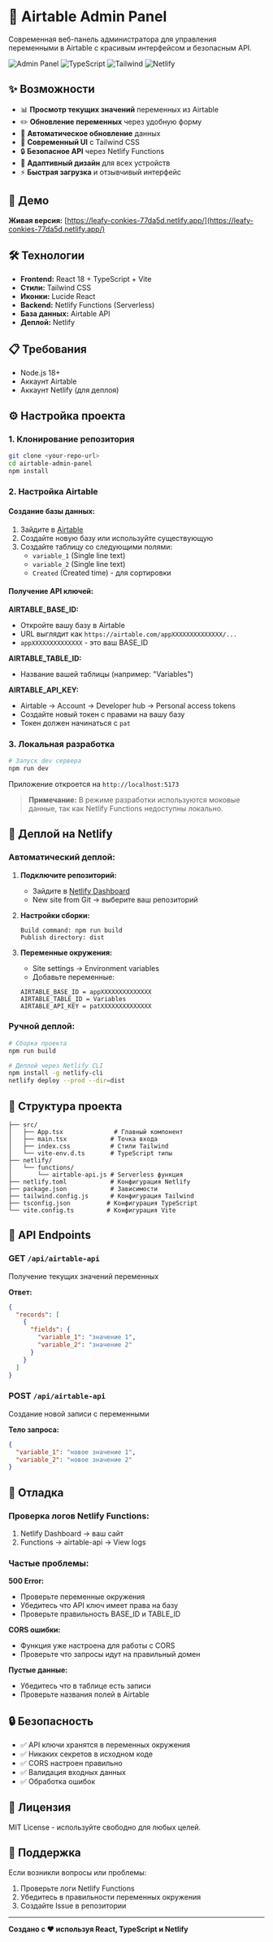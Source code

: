 # 🔧 Airtable Admin Panel

Современная веб-панель администратора для управления переменными в Airtable с красивым интерфейсом и безопасным API.

![Admin Panel](https://img.shields.io/badge/React-18.3.1-blue) ![TypeScript](https://img.shields.io/badge/TypeScript-5.5.3-blue) ![Tailwind](https://img.shields.io/badge/Tailwind-3.4.1-blue) ![Netlify](https://img.shields.io/badge/Deploy-Netlify-green)

## ✨ Возможности

- 📊 **Просмотр текущих значений** переменных из Airtable
- ✏️ **Обновление переменных** через удобную форму
- 🔄 **Автоматическое обновление** данных
- 🎨 **Современный UI** с Tailwind CSS
- 🔒 **Безопасное API** через Netlify Functions
- 📱 **Адаптивный дизайн** для всех устройств
- ⚡ **Быстрая загрузка** и отзывчивый интерфейс

## 🚀 Демо

**Живая версия:** [https://leafy-conkies-77da5d.netlify.app/](https://leafy-conkies-77da5d.netlify.app/)

## 🛠 Технологии

- **Frontend:** React 18 + TypeScript + Vite
- **Стили:** Tailwind CSS
- **Иконки:** Lucide React
- **Backend:** Netlify Functions (Serverless)
- **База данных:** Airtable API
- **Деплой:** Netlify

## 📋 Требования

- Node.js 18+
- Аккаунт Airtable
- Аккаунт Netlify (для деплоя)

## ⚙️ Настройка проекта

### 1. Клонирование репозитория

```bash
git clone <your-repo-url>
cd airtable-admin-panel
npm install
```

### 2. Настройка Airtable

#### Создание базы данных:
1. Зайдите в [Airtable](https://airtable.com)
2. Создайте новую базу или используйте существующую
3. Создайте таблицу со следующими полями:
   - `variable_1` (Single line text)
   - `variable_2` (Single line text)
   - `Created` (Created time) - для сортировки

#### Получение API ключей:

**AIRTABLE_BASE_ID:**
- Откройте вашу базу в Airtable
- URL выглядит как `https://airtable.com/appXXXXXXXXXXXXXX/...`
- `appXXXXXXXXXXXXXX` - это ваш BASE_ID

**AIRTABLE_TABLE_ID:**
- Название вашей таблицы (например: "Variables")

**AIRTABLE_API_KEY:**
- Airtable → Account → Developer hub → Personal access tokens
- Создайте новый токен с правами на вашу базу
- Токен должен начинаться с `pat`

### 3. Локальная разработка

```bash
# Запуск dev сервера
npm run dev
```

Приложение откроется на `http://localhost:5173`

> **Примечание:** В режиме разработки используются моковые данные, так как Netlify Functions недоступны локально.

## 🚀 Деплой на Netlify

### Автоматический деплой:

1. **Подключите репозиторий:**
   - Зайдите в [Netlify Dashboard](https://app.netlify.com)
   - New site from Git → выберите ваш репозиторий

2. **Настройки сборки:**
   ```
   Build command: npm run build
   Publish directory: dist
   ```

3. **Переменные окружения:**
   - Site settings → Environment variables
   - Добавьте переменные:
   ```
   AIRTABLE_BASE_ID = appXXXXXXXXXXXXXX
   AIRTABLE_TABLE_ID = Variables
   AIRTABLE_API_KEY = patXXXXXXXXXXXXXX
   ```

### Ручной деплой:

```bash
# Сборка проекта
npm run build

# Деплой через Netlify CLI
npm install -g netlify-cli
netlify deploy --prod --dir=dist
```

## 📁 Структура проекта

```
├── src/
│   ├── App.tsx              # Главный компонент
│   ├── main.tsx            # Точка входа
│   ├── index.css           # Стили Tailwind
│   └── vite-env.d.ts       # TypeScript типы
├── netlify/
│   └── functions/
│       └── airtable-api.js # Serverless функция
├── netlify.toml            # Конфигурация Netlify
├── package.json            # Зависимости
├── tailwind.config.js      # Конфигурация Tailwind
├── tsconfig.json          # Конфигурация TypeScript
└── vite.config.ts         # Конфигурация Vite
```

## 🔧 API Endpoints

### GET `/api/airtable-api`
Получение текущих значений переменных

**Ответ:**
```json
{
  "records": [
    {
      "fields": {
        "variable_1": "значение 1",
        "variable_2": "значение 2"
      }
    }
  ]
}
```

### POST `/api/airtable-api`
Создание новой записи с переменными

**Тело запроса:**
```json
{
  "variable_1": "новое значение 1",
  "variable_2": "новое значение 2"
}
```

## 🐛 Отладка

### Проверка логов Netlify Functions:
1. Netlify Dashboard → ваш сайт
2. Functions → airtable-api → View logs

### Частые проблемы:

**500 Error:**
- Проверьте переменные окружения
- Убедитесь что API ключ имеет права на базу
- Проверьте правильность BASE_ID и TABLE_ID

**CORS ошибки:**
- Функция уже настроена для работы с CORS
- Проверьте что запросы идут на правильный домен

**Пустые данные:**
- Убедитесь что в таблице есть записи
- Проверьте названия полей в Airtable

## 🔒 Безопасность

- ✅ API ключи хранятся в переменных окружения
- ✅ Никаких секретов в исходном коде
- ✅ CORS настроен правильно
- ✅ Валидация входных данных
- ✅ Обработка ошибок

## 📝 Лицензия

MIT License - используйте свободно для любых целей.

## 🤝 Поддержка

Если возникли вопросы или проблемы:
1. Проверьте логи Netlify Functions
2. Убедитесь в правильности переменных окружения
3. Создайте Issue в репозитории

---

**Создано с ❤️ используя React, TypeScript и Netlify**